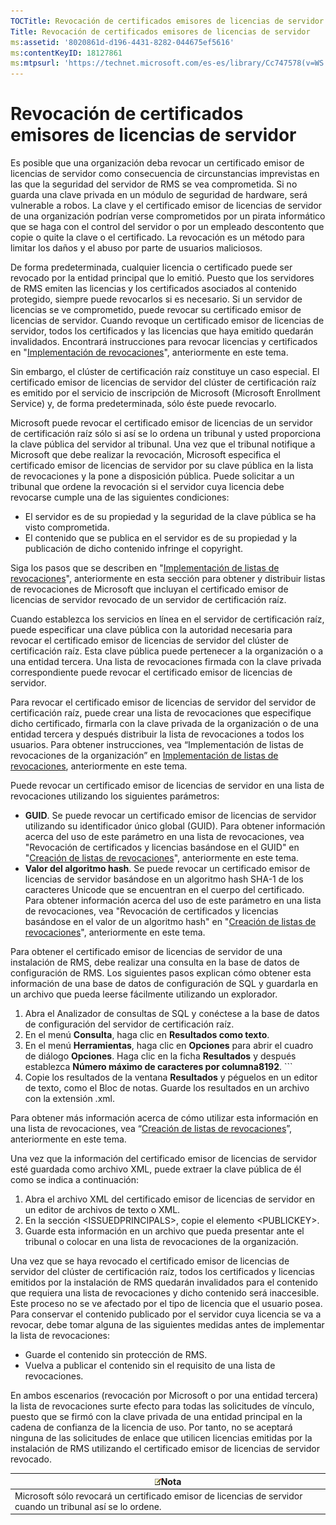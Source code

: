 ```yaml
---
TOCTitle: Revocación de certificados emisores de licencias de servidor
Title: Revocación de certificados emisores de licencias de servidor
ms:assetid: '8020861d-d196-4431-8282-044675ef5616'
ms:contentKeyID: 18127861
ms:mtpsurl: 'https://technet.microsoft.com/es-es/library/Cc747578(v=WS.10)'
---
```


Revocación de certificados emisores de licencias de servidor
============================================================

Es posible que una organización deba revocar un certificado emisor de licencias de servidor como consecuencia de circunstancias imprevistas en las que la seguridad del servidor de RMS se vea comprometida. Si no guarda una clave privada en un módulo de seguridad de hardware, será vulnerable a robos. La clave y el certificado emisor de licencias de servidor de una organización podrían verse comprometidos por un pirata informático que se haga con el control del servidor o por un empleado descontento que copie o quite la clave o el certificado. La revocación es un método para limitar los daños y el abuso por parte de usuarios maliciosos.

De forma predeterminada, cualquier licencia o certificado puede ser revocado por la entidad principal que lo emitió. Puesto que los servidores de RMS emiten las licencias y los certificados asociados al contenido protegido, siempre puede revocarlos si es necesario. Si un servidor de licencias se ve comprometido, puede revocar su certificado emisor de licencias de servidor. Cuando revoque un certificado emisor de licencias de servidor, todos los certificados y las licencias que haya emitido quedarán invalidados. Encontrará instrucciones para revocar licencias y certificados en "[Implementación de revocaciones](https://technet.microsoft.com/4735f060-7197-4ae2-830a-f91bcc4de30a)", anteriormente en este tema.

Sin embargo, el clúster de certificación raíz constituye un caso especial. El certificado emisor de licencias de servidor del clúster de certificación raíz es emitido por el servicio de inscripción de Microsoft (Microsoft Enrollment Service) y, de forma predeterminada, sólo éste puede revocarlo.

Microsoft puede revocar el certificado emisor de licencias de un servidor de certificación raíz sólo si así se lo ordena un tribunal y usted proporciona la clave pública del servidor al tribunal. Una vez que el tribunal notifique a Microsoft que debe realizar la revocación, Microsoft especifica el certificado emisor de licencias de servidor por su clave pública en la lista de revocaciones y la pone a disposición pública. Puede solicitar a un tribunal que ordene la revocación si el servidor cuya licencia debe revocarse cumple una de las siguientes condiciones:

-   El servidor es de su propiedad y la seguridad de la clave pública se ha visto comprometida.
-   El contenido que se publica en el servidor es de su propiedad y la publicación de dicho contenido infringe el copyright.

Siga los pasos que se describen en "[Implementación de listas de revocaciones](https://technet.microsoft.com/e331338b-66d4-45e4-8d3f-acccf2302ac4)", anteriormente en esta sección para obtener y distribuir listas de revocaciones de Microsoft que incluyan el certificado emisor de licencias de servidor revocado de un servidor de certificación raíz.

Cuando establezca los servicios en línea en el servidor de certificación raíz, puede especificar una clave pública con la autoridad necesaria para revocar el certificado emisor de licencias de servidor del clúster de certificación raíz. Esta clave pública puede pertenecer a la organización o a una entidad tercera. Una lista de revocaciones firmada con la clave privada correspondiente puede revocar el certificado emisor de licencias de servidor.

Para revocar el certificado emisor de licencias de servidor del servidor de certificación raíz, puede crear una lista de revocaciones que especifique dicho certificado, firmarla con la clave privada de la organización o de una entidad tercera y después distribuir la lista de revocaciones a todos los usuarios. Para obtener instrucciones, vea “Implementación de listas de revocaciones de la organización” en [Implementación de listas de revocaciones](https://technet.microsoft.com/e331338b-66d4-45e4-8d3f-acccf2302ac4), anteriormente en este tema.

Puede revocar un certificado emisor de licencias de servidor en una lista de revocaciones utilizando los siguientes parámetros:

-   **GUID**. Se puede revocar un certificado emisor de licencias de servidor utilizando su identificador único global (GUID). Para obtener información acerca del uso de este parámetro en una lista de revocaciones, vea "Revocación de certificados y licencias basándose en el GUID" en "[Creación de listas de revocaciones](https://technet.microsoft.com/1ef75199-3344-4225-84de-a863a777696a)", anteriormente en este tema.
-   **Valor del algoritmo hash**. Se puede revocar un certificado emisor de licencias de servidor basándose en un algoritmo hash SHA-1 de los caracteres Unicode que se encuentran en el cuerpo del certificado. Para obtener información acerca del uso de este parámetro en una lista de revocaciones, vea "Revocación de certificados y licencias basándose en el valor de un algoritmo hash" en "[Creación de listas de revocaciones](https://technet.microsoft.com/1ef75199-3344-4225-84de-a863a777696a)", anteriormente en este tema.

Para obtener el certificado emisor de licencias de servidor de una instalación de RMS, debe realizar una consulta en la base de datos de configuración de RMS. Los siguientes pasos explican cómo obtener esta información de una base de datos de configuración de SQL y guardarla en un archivo que pueda leerse fácilmente utilizando un explorador.

1.  Abra el Analizador de consultas de SQL y conéctese a la base de datos de configuración del servidor de certificación raíz.
2.  En el menú **Consulta**, haga clic en **Resultados como texto**.
3.  En el menú **Herramientas**, haga clic en **Opciones** para abrir el cuadro de diálogo **Opciones**. Haga clic en la ficha **Resultados** y después establezca **Número máximo de caracteres por columna8192**.
        ```
1.  Copie los resultados de la ventana **Resultados** y péguelos en un editor de texto, como el Bloc de notas. Guarde los resultados en un archivo con la extensión .xml.

Para obtener más información acerca de cómo utilizar esta información en una lista de revocaciones, vea “[Creación de listas de revocaciones](https://technet.microsoft.com/1ef75199-3344-4225-84de-a863a777696a)”, anteriormente en este tema.

Una vez que la información del certificado emisor de licencias de servidor esté guardada como archivo XML, puede extraer la clave pública de él como se indica a continuación:

1.  Abra el archivo XML del certificado emisor de licencias de servidor en un editor de archivos de texto o XML.
2.  En la sección &lt;ISSUEDPRINCIPALS&gt;, copie el elemento &lt;PUBLICKEY&gt;.
3.  Guarde esta información en un archivo que pueda presentar ante el tribunal o colocar en una lista de revocaciones de la organización.

Una vez que se haya revocado el certificado emisor de licencias de servidor del clúster de certificación raíz, todos los certificados y licencias emitidos por la instalación de RMS quedarán invalidados para el contenido que requiera una lista de revocaciones y dicho contenido será inaccesible. Este proceso no se ve afectado por el tipo de licencia que el usuario posea. Para conservar el contenido publicado por el servidor cuya licencia se va a revocar, debe tomar alguna de las siguientes medidas antes de implementar la lista de revocaciones:

-   Guarde el contenido sin protección de RMS.
-   Vuelva a publicar el contenido sin el requisito de una lista de revocaciones.

En ambos escenarios (revocación por Microsoft o por una entidad tercera) la lista de revocaciones surte efecto para todas las solicitudes de vínculo, puesto que se firmó con la clave privada de una entidad principal en la cadena de confianza de la licencia de uso. Por tanto, no se aceptará ninguna de las solicitudes de enlace que utilicen licencias emitidas por la instalación de RMS utilizando el certificado emisor de licencias de servidor revocado.

| ![](images/Cc747578.note(WS.10).gif)Nota                                       |
|-------------------------------------------------------------------------------------------------------------|
| Microsoft sólo revocará un certificado emisor de licencias de servidor cuando un tribunal así se lo ordene. |
